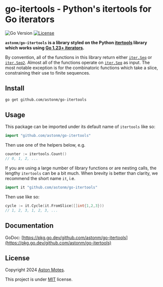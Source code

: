 # go-itertools - Python's itertools for Go iterators

![Go Version](https://img.shields.io/badge/Go-%3E%3D%201.23-007d9c)
[![License](https://img.shields.io/github/license/astonm/go-itertools)](./LICENSE)

**`astonm/go-itertools` is a library styled on the Python [itertools](https://docs.python.org/3/library/itertools.html) library which works using [Go 1.23+ iterators](https://pkg.go.dev/iter).**

By convention, all of the functions in this library return either [`iter.Seq`](https://pkg.go.dev/iter#Seq) or [`iter.Seq2`](https://pkg.go.dev/iter#Seq2). Almost all of the functions operate on [`iter.Seq`](https://pkg.go.dev/iter#Seq) as input. The most notable exception is for the combinatoric functions which take a slice, constraining their use to finite sequences.

## Install

```sh
go get github.com/astonm/go-itertools
```

## Usage


This package can be imported under its default name of `itertools` like so:

```go
import "github.com/astonm/go-itertools"
```

Then use one of the helpers below, e.g.

```go
counter := itertools.Count()
// 0, 1, 2, ...
```

If you are using a large number of library functions or are nesting calls, the lengthy `itertools` can be a bit much. When brevity is better than clarity, we recommend the short name `it`, i.e.


```go
import it "github.com/astonm/go-itertools"
```

Then use like so:


```go
cycle := it.Cycle(it.FromSlice([]int{1,2,3}))
// 1, 2, 3, 1, 2, 3, ...
```

## Documentation

GoDoc: [https://pkg.go.dev/github.com/astonm/go-itertools](https://pkg.go.dev/github.com/astonm/go-itertools)

## License

Copyright 2024 [Aston Motes](https://github.com/astonm).

This project is under [MIT](./LICENSE) license.

